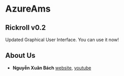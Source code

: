 # AzureAms
## Rickroll v0.2

Updated Graphical User Interface. You can use it now!
## About Us
- **Nguyễn Xuân Bách** [website](https://bmathnguyen.blogspot.com/), [youtube](https://www.youtube.com/watch?v=dQw4w9WgXcQ)
